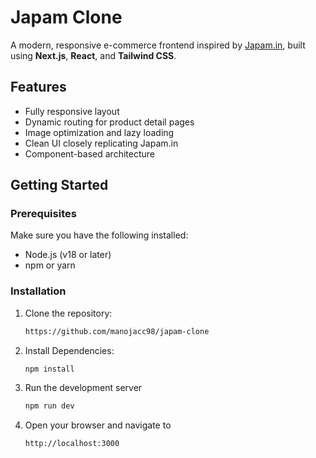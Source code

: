 # Japam Clone

A modern, responsive e-commerce frontend inspired by [Japam.in](https://japam.in), built using **Next.js**, **React**, and **Tailwind CSS**.

## Features

- Fully responsive layout
- Dynamic routing for product detail pages
- Image optimization and lazy loading
- Clean UI closely replicating Japam.in
- Component-based architecture


## Getting Started

### Prerequisites

Make sure you have the following installed:

- Node.js (v18 or later)
- npm or yarn

### Installation

1. Clone the repository:

   ```bash
   https://github.com/manojacc98/japam-clone
2. Install Dependencies:

    ```bash
    npm install
3. Run the development server

    ```bash
    npm run dev
4. Open your browser and navigate to

    ```bash
    http://localhost:3000